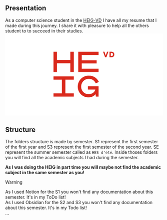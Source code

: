 ## Presentation
As a computer science student in the [HEIG-VD](https://heig-vd.ch) I have all my resume that I made during this journey. I share it with pleasure to help all the others student to to succeed in their studies.
![HEIGVD](_src/img/docs/HEIGVD.png)
## Structure
The folders structure is made by semester. S1 represent the first semester of the first year and S3 represent the first semester of the second year. SE represent the summer semester called as `HES d'été`. Inside thoses folders you will find all the academic subjects I had during the semester.

**As I was doing the HEIG in part time you will maybe not find the academic subject in the same semester as you!**

>[!warning]
>As I used Notion for the S1 you won't find any documentation about this semester. It's in my ToDo list!      
>As I used Obsidian for the S2 and S3 you won't find any documentation about this semester. It's in my Todo list!     
>...
